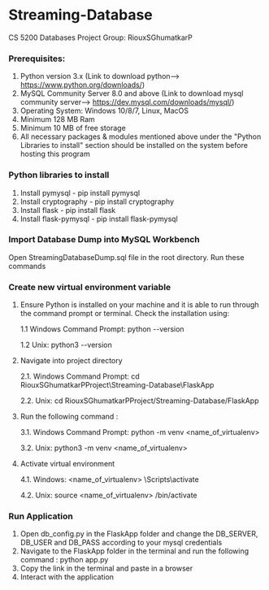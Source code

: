 # Streaming-Database
CS 5200 Databases Project
Group: RiouxSGhumatkarP

### Prerequisites:
1. Python version 3.x (Link to download python--> https://www.python.org/downloads/)
2. MySQL Community Server 8.0 and above (Link to download mysql community server--> https://dev.mysql.com/downloads/mysql/)
3. Operating System: Windows 10/8/7, Linux, MacOS
4. Minimum 128 MB Ram
5. Minimum 10 MB of free storage
6. All necessary packages & modules mentioned above under the "Python Libraries to install" section should be installed on the system before hosting this program

###  Python libraries to install
1. Install pymysql - pip install pymysql
2. Install cryptography - pip install cryptography
3. Install flask - pip install flask
4. Install flask-pymysql - pip install flask-pymysql

###  Import Database Dump into MySQL Workbench
Open StreamingDatabaseDump.sql file in the root directory. Run these commands

### Create new virtual environment variable
1. Ensure Python is installed on your machine and it is able to run through the command prompt or terminal. Check the installation using:
  
  	1.1 Windows Command Prompt:
      		python --version
  
 	 1.2 Unix:
      		python3 --version
      
2. Navigate into project directory
	
	2.1. Windows Command Prompt:
	    cd RiouxSGhumatkarPProject\Streaming-Database\FlaskApp
	
	2.2. Unix:
	    cd RiouxSGhumatkarPProject/Streaming-Database/FlaskApp

3. Run the following command : 
  
  	3.1. Windows Command Prompt:
      		python -m venv <name_of_virtualenv>
  
  	3.2. Unix:
      		python3 -m venv <name_of_virtualenv>

4. Activate virtual environment 
  
  	4.1. Windows:
     		<name_of_virtualenv> \Scripts\activate
  
  	4.2. Unix:
      		source <name_of_virtualenv> /bin/activate
      
###  Run Application
1. Open db_config.py in the FlaskApp folder and change the DB_SERVER, DB_USER and DB_PASS according to your mysql credentials
2. Navigate to the FlaskApp folder in the terminal and run the following command : 
python app.py
3. Copy the link in the terminal and paste in a browser
4. Interact with the application




